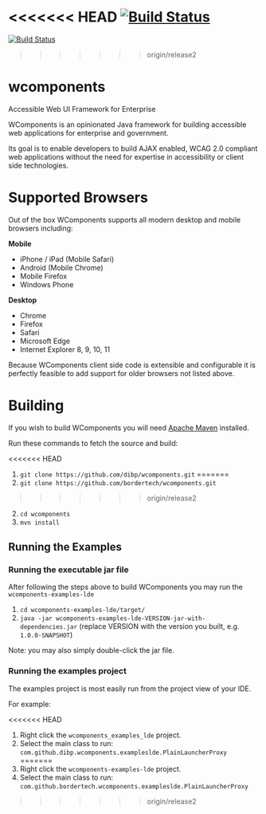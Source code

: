 <<<<<<< HEAD
[![Build Status](https://travis-ci.org/DIBP/wcomponents.svg?branch=master)](https://travis-ci.org/DIBP/wcomponents)
=======
[![Build Status](https://travis-ci.org/BorderTech/wcomponents.svg?branch=master)](https://travis-ci.org/BorderTech/wcomponents)
>>>>>>> origin/release2
# wcomponents
Accessible Web UI Framework for Enterprise

WComponents is an opinionated Java framework for building accessible web applications for enterprise and government.

Its goal is to enable developers to build AJAX enabled, WCAG 2.0 compliant web applications without the need for expertise in accessibility or client side technologies.

# Supported Browsers
Out of the box WComponents supports all modern desktop and mobile browsers including:

**Mobile**

* iPhone / iPad (Mobile Safari)
* Android (Mobile Chrome)
* Mobile Firefox
* Windows Phone

**Desktop**

* Chrome
* Firefox
* Safari
* Microsoft Edge
* Internet Explorer 8, 9, 10, 11

Because WComponents client side code is extensible and configurable it is perfectly feasible to add support for older browsers not listed above.

# Building
If you wish to build WComponents you will need [Apache Maven](https://maven.apache.org/) installed.

Run these commands to fetch the source and build:

<<<<<<< HEAD
1. `git clone https://github.com/dibp/wcomponents.git`
=======
1. `git clone https://github.com/bordertech/wcomponents.git`
>>>>>>> origin/release2
2. `cd wcomponents`
3. `mvn install`

## Running the Examples
### Running the executable jar file
After following the steps above to build WComponents you may run the `wcomponents-examples-lde`

1. `cd wcomponents-examples-lde/target/`
2. `java -jar wcomponents-examples-lde-VERSION-jar-with-dependencies.jar` (replace VERSION with the version you built, e.g. `1.0.0-SNAPSHOT`)

Note: you may also simply double-click the jar file.

### Running the examples project
The examples project is most easily run from the project view of your IDE.

For example:

<<<<<<< HEAD
1. Right click the `wcomponents_examples_lde` project.
2. Select the main class to run: `com.github.dibp.wcomponents.exampleslde.PlainLauncherProxy`
=======
1. Right click the `wcomponents-examples-lde` project.
2. Select the main class to run: `com.github.bordertech.wcomponents.exampleslde.PlainLauncherProxy`
>>>>>>> origin/release2

